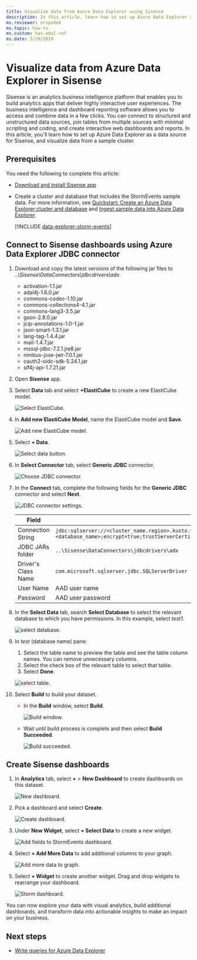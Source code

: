 ```yaml
---
title: Visualize data from Azure Data Explorer using Sisense
description: In this article, learn how to set up Azure Data Explorer as a data source for Sisense, and visualize the data.
ms.reviewer: orspodek
ms.topic: how-to
ms.custom: has-adal-ref
ms.date: 5/29/2019
---
```


# Visualize data from Azure Data Explorer in Sisense

Sisense is an analytics business intelligence platform that enables you to build analytics apps that deliver highly interactive user experiences. The business intelligence and dashboard reporting software allows you to access and combine data in a few clicks. You can connect to structured and unstructured data sources, join tables from multiple sources with minimal scripting and coding, and create interactive web dashboards and reports. In this article, you'll learn how to set up Azure Data Explorer as a data source for Sisense, and visualize data from a sample cluster.

## Prerequisites

You need the following to complete this article:

* [Download and install Sisense app](https://documentation.sisense.com/latest/getting-started/download-install.htm)
* Create a cluster and database that includes the StormEvents sample data. For more information, see [Quickstart: Create an Azure Data Explorer cluster and database](create-cluster-database-portal.md) and [Ingest sample data into Azure Data Explorer](ingest-sample-data.md).

    [!INCLUDE [data-explorer-storm-events](includes/data-explorer-storm-events.md)]

## Connect to Sisense dashboards using Azure Data Explorer JDBC connector

1. Download and copy the latest versions of the following jar files to *..\Sisense\DataConnectors\jdbcdrivers\adx*

    * activation-1.1.jar
    * adal4j-1.6.0.jar
    * commons-codec-1.10.jar
    * commons-collections4-4.1.jar
    * commons-lang3-3.5.jar
    * gson-2.8.0.jar
    * jcip-annotations-1.0-1.jar
    * json-smart-1.3.1.jar
    * lang-tag-1.4.4.jar
    * mail-1.4.7.jar
    * mssql-jdbc-7.2.1.jre8.jar
    * nimbus-jose-jwt-7.0.1.jar
    * oauth2-oidc-sdk-5.24.1.jar
    * slf4j-api-1.7.21.jar

1. Open **Sisense** app.
1. Select **Data** tab and select **+ElastiCube** to create a new ElastiCube model.

    ![Select ElastiCube.](media/sisense/data-select-elasticube.png)

1. In **Add new ElastiCube Model**, name the ElastiCube model and **Save**.

    ![Add new ElastiCube model.](media/sisense/add-new-elasticube-model.png)

1. Select **+ Data**.

    ![Select data button.](media/sisense/select-data.png)

1. In **Select Connector** tab, select **Generic JDBC** connector.

    ![Choose JDBC connector.](media/sisense/select-connector.png)

1. In the **Connect** tab, complete the following fields for the **Generic JDBC** connector and select **Next**.

    ![JDBC connector settings.](media/sisense/jdbc-connector.png)

    |Field |Description |
    |---------|---------|
    |Connection String     |   `jdbc:sqlserver://<cluster_name.region>.kusto.windows.net:1433;database=<database_name>;encrypt=true;trustServerCertificate=false;hostNameInCertificate=*.kusto.windows.net;loginTimeout=30;authentication=ActiveDirectoryPassword`      |
    |JDBC JARs folder  |    `..\Sisense\DataConnectors\jdbcdrivers\adx`     |
    |Driver's Class Name    |   `com.microsoft.sqlserver.jdbc.SQLServerDriver`      |
    |User Name   |    AAD user name     |
    |Password     |   AAD user password      |

1. In the **Select Data** tab, search **Select Database** to select the relevant database to which you have permissions. In this example, select *test1*.

    ![select database.](media/sisense/select-database.png)

1. In *test* (database name) pane:
    1. Select the table name to preview the table and see the table column names. You can remove unnecessary columns.
    1. Select the check box of the relevant table to select that table.
    1. Select **Done**.

    ![select table.](media/sisense/select-table-see-columns.png)

1. Select **Build** to build your dataset.

    * In the **Build** window, select **Build**.

      ![Build window.](media/sisense/build-window.png)

    * Wait until build process is complete and then select **Build Succeeded**.

      ![Build succeeded.](media/sisense/build-succeeded.png)

## Create Sisense dashboards

1. In **Analytics** tab, select **+** > **New Dashboard** to create dashboards on this dataset.

    ![New dashboard.](media/sisense/new-dashboard.png)

1. Pick a dashboard and select **Create**.

    ![Create dashboard.](media/sisense/create-dashboard.png)

1. Under **New Widget**, select **+ Select Data** to create a new widget.

    ![Add fields to StormEvents dashboard.](media/sisense/storm-dashboard-add-field.png)

1. Select **+ Add More Data** to add additional columns to your graph.

    ![Add more data to graph.](media/sisense/add-more-data.png)

1. Select **+ Widget** to create another widget. Drag and drop widgets to rearrange your dashboard.

    ![Storm dashboard.](media/sisense/final-dashboard.png)

You can now explore your data with visual analytics, build additional dashboards, and
transform data into actionable insights to make an impact on your business.

## Next steps

* [Write queries for Azure Data Explorer](/azure/data-explorer/kusto/query/tutorials/learn-common-operators)